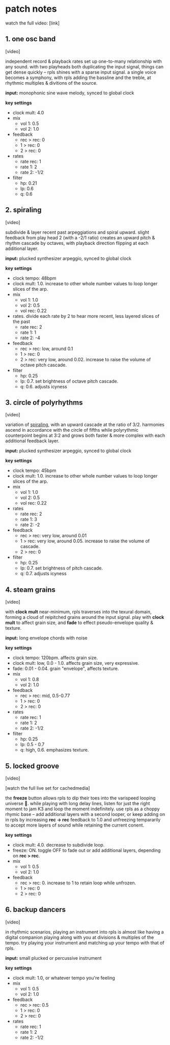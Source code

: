 # patch notes

watch the full video: [link]

## 1. one osc band

[video]

independent record & playback rates set up one-to-many relationship with any sound. with two playheads both duplicating the input signal, things can get dense quickly – rpls shines with a sparse input signal. a single voice becomes a symphony, with rpls adding the bassline and the treble, at rhythmic multiples & divitions of the source.

**input:** monophonic sine wave melody, synced to global clock

**key settings**
- clock mult: 4.0
- mix
  - vol 1: 0.5
  - vol 2: 1.0
- feedback
  - rec > rec: 0
  - 1 > rec: 0
  - 2 > rec: 0
- rates
  - rate rec: 1
  - rate 1: 2
  - rate 2: -1/2
- filter
  - hp: 0.21
  - lp: 0.6
  - q: 0.6


## 2. spiraling

[video]

subdivide & layer recent past arpeggiations and spiral upward. slight feedback from play head 2 (with a -2/1 ratio) creates an upward pitch & rhythm cascade by octaves, with playback direction flipping at each additional layer.

**input:** plucked synthesizer arpeggio, synced to global clock

**key settings**
- clock tempo: 48bpm
- clock mult: 1.0. increase to other whole number values to loop longer slices of the arp.
- mix
  - vol 1: 1.0
  - vol 2: 0.5
  - vol rec: 0.22
- rates. divide each rate by 2 to hear more recent, less layered slices of the past
  - rate rec: 2
  - rate 1: 1
  - rate 2: -4
- feedback
  - rec > rec: low, around 0.1
  - 1 > rec: 0
  - 2 > rec: very low, around 0.02. increase to raise the volume of octave pitch cascade.
- filter
  - hp: 0.25
  - lp: 0.7. set brightness of octave pitch cascade.
  - q: 0.6. adjusts icyness

## 3. circle of polyrhythms

[video]

variation of [spiraling](#spiraling), with an upward cascade at the ratio of 3/2. harmonies ascend in accordance with the circle of fifths while polyrythmic counterpoint begins at 3:2 and grows both faster & more complex with each additional feedback layer.

**input:** plucked synthesizer arpeggio, synced to global clock

**key settings**
- clock tempo: 45bpm
- clock mult: 1.0. increase to other whole number values to loop longer slices of the arp.
- mix
  - vol 1: 1.0
  - vol 2: 0.5
  - vol rec: 0.22
- rates
  - rate rec: 2
  - rate 1: 3
  - rate 2: -2
- feedback
  - rec > rec: very low, around 0.01
  - 1 > rec: very low, around 0.05. increase to raise the volume of cascade.
  - 2 > rec: 0
- filter
  - hp: 0.25
  - lp: 0.7. set brightness of pitch cascade.
  - q: 0.7. adjusts icyness

## 4. steam grains

[video]

with **clock mult** near-minimum, rpls traverses into the texural domain, forming a cloud of reipitched grains around the input signal. play with **clock mult** to affect grain size, and **fade** to effect pseudo-envelope quality & texture.

**input:** long envelope chords with noise

**key settings**
- clock tempo: 120bpm. affects grain size.
- clock mult: low, 0.0 - 1.0. affects grain size, very expressive.
- fade: 0.01 - 0.04. grain "envelope", affects texture.
- mix
  - vol 1: 0.8
  - vol 2: 1.0
- feedback
  - rec > rec: mid, 0.5-0.77
  - 1 > rec: 0
  - 2 > rec: 0
- rates
  - rate rec: 1
  - rate 1: 2
  - rate 2: -1/2
- filter
  - hp: 0.25
  - lp: 0.5 - 0.7
  - q: high, 0.6. emphasizes texture.

## 5. locked groove

[video]

[watch the full live set for cachedmedia]

the **freeze** button allows rpls to dip their toes into the varispeed looping universe 🔂. while playing with long delay lines, listen for just the right moment to jam K3 and loop the moment indefinitely. use rpls as a choppy rhymic base – add additional layers with a second looper, or keep adding on in rpls by increasing **rec -> rec** feedback to 1.0 and unfreezing tempararily to accept more layers of sound while retaining the current conent.

**key settings**
- clock mult: 4.0. decrease to subdivide loop.
- freeze: ON. toggle OFF to fade out or add additional layers, depending on **rec > rec**.
- mix
  - vol 1: 0.5
  - vol 2: 1.0
- feedback
  - rec > rec: 0. increase to 1 to retain loop while unfrozen.
  - 1 > rec: 0
  - 2 > rec: 0


## 6. backup dancers

[video]

in rhythmic scenarios, playing an instrument into rpls is almost like having a digital companion playing along with you at divisions & multiples of the tempo. try playing your instrument and matching up your tempo with that of rpls.

**input:** small plucked or percussive instrument

**key settings**
- clock mult: 1.0, or whatever tempo you're feeling
- mix
  - vol 1: 0.5
  - vol 2: 1.0
- feedback
  - rec > rec: 0.5
  - 1 > rec: 0
  - 2 > rec: 0
- rates
  - rate rec: 1
  - rate 1: 2
  - rate 2: -1/2

